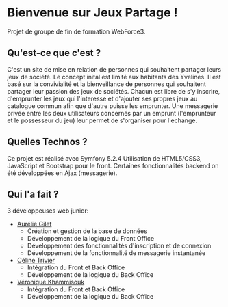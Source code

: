 # Bienvenue sur Jeux Partage !

Projet de groupe de fin de formation WebForce3. 

## Qu'est-ce que c'est ?

C'est un site de mise en relation de personnes qui souhaitent partager leurs jeux de société.
Le concept inital est limité aux habitants des Yvelines. Il est basé sur la convivialité et la bienveillance de personnes qui souhaitent partager leur passion des jeux de sociétés.
Chacun est libre de s'y inscrire, d'emprunter les jeux qui l'interesse et d'ajouter ses propres jeux au catalogue commun afin que d'autre puisse les emprunter.
Une messagerie privée entre les deux utilisateurs concernés par un emprunt (l'emprunteur et le possesseur du jeu) leur permet de s'organiser pour l'echange.

## Quelles Technos ?

Ce projet est réalisé avec Symfony 5.2.4
Utilisation de HTML5/CSS3, JavaScript et Bootstrap pour le front.
Certaines fonctionnalités backend on été développées en Ajax (messagerie).

## Qui l'a fait ?

3 développeuses web junior:

* [Aurélie Gilet](https://github.com/AurelieGilet)
  - Création et gestion de la base de données
  - Développement de la logique du Front Office
  - Développement des fonctionnalités d'inscription et de connexion
  - Développement de la fonctionnalité de messagerie instantanée 
* [Céline Trivier](https://github.com/titiceline)
  - Intégration du Front et Back Office
  - Développement de la logique du Back Office
* [Véronique Khammisouk](https://github.com/KhammisoukVeronique)
  - Intégration du Front et Back Office
  - Développement de la logique du Back Office
